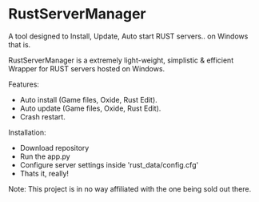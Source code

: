 # RustServerManager 
A tool designed to Install, Update, Auto start RUST servers.. on Windows that is.

RustServerManager is a extremely light-weight, simplistic & efficient Wrapper for RUST servers hosted on Windows.

Features:
  - Auto install (Game files, Oxide, Rust Edit).
  - Auto update (Game files, Oxide, Rust Edit).
  - Crash restart.

Installation:
  - Download repository
  - Run the app.py
  - Configure server settings inside 'rust_data/config.cfg'
  - Thats it, really!
 

Note: This project is in no way affiliated with the one being sold out there.
